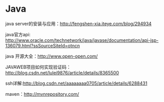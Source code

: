 # Java
java server的安装与应用：http://fengshen-xia.iteye.com/blog/294934

java官方api: http://www.oracle.com/technetwork/java/javase/documentation/api-jsp-136079.html?ssSourceSiteId=otncn

java 开源大全：http://www.open-open.com/

JAVAWEB项目如何实现验证码：http://blog.csdn.net/lulei9876/article/details/8365500

ssh详解:http://blog.csdn.net/aaaaaaaa0705/article/details/6288431

maven：http://mvnrepository.com/
